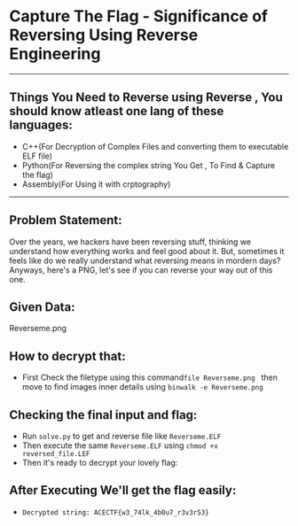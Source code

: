 # Capture The Flag -  Significance of Reversing Using Reverse Engineering

---

## Things You Need to Reverse using Reverse , You should know atleast one lang of these languages: 
- C++(For Decryption of Complex Files and converting them to executable ELF file)
- Python(For Reversing the complex string You Get , To Find & Capture the flag)
- Assembly(For Using it with crptography)

---

## Problem Statement:
Over the years, we hackers have been reversing stuff, thinking we understand how everything works and feel good about it. But, sometimes it feels like do we really understand what reversing means in mordern days? Anyways, here's a PNG, let's see if you can reverse your way out of this one.

## Given Data:
Reverseme.png
 

## How to decrypt that: 
- First Check the filetype using this command`file Reverseme.png ` then move to find images inner details using `binwalk -e Reverseme.png`


## Checking the final input and flag: 
- Run `solve.py` to get and reverse file like `Reverseme.ELF` 
- Then execute the same `Reverseme.ELF` using `chmod +x reversed_file.LEF`
- Then it's ready to decrypt your lovely flag:

## After Executing We'll get the flag easily:
- `Decrypted string: ACECTF{w3_74lk_4b0u7_r3v3r53}`

